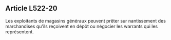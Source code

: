 Article L522-20
----
Les exploitants de magasins généraux peuvent prêter sur nantissement des
marchandises qu'ils reçoivent en dépôt ou négocier les warrants qui les
représentent.

